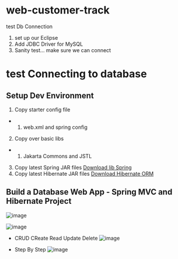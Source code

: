 # web-customer-track

test Db Connection
1. set up our Eclipse
2. Add JDBC Driver for MySQL
3. Sanity test... make sure we can connect

# test Connecting to database 
## Setup Dev Environment

1. Copy starter config file
- 1. web.xml and spring config
2. Copy over basic libs
- 1. Jakarta Commons and JSTL
3. Copy latest Spring JAR files [Download lib Spring](https://repo.spring.io/release/org/springframework/spring/)
4. Copy latest Hibernate JAR files [Download Hibernate ORM](http://hibernate.org/orm/)
 
## Build a Database Web App - Spring MVC and Hibernate Project  
![image](https://user-images.githubusercontent.com/11830385/28254293-ba9f9474-6ad5-11e7-81d2-d6dbe97df2c4.png)

![image](https://user-images.githubusercontent.com/11830385/28254366-49d25820-6ad6-11e7-887c-8bdb380c4ca7.png)

* CRUD CReate Read Update Delete
![image](https://user-images.githubusercontent.com/11830385/28254380-72583558-6ad6-11e7-9f50-2cd415e0774f.png)

* Step By Step 
![image](https://user-images.githubusercontent.com/11830385/28254399-b0a9948c-6ad6-11e7-833e-1b8bb7e34d58.png)


